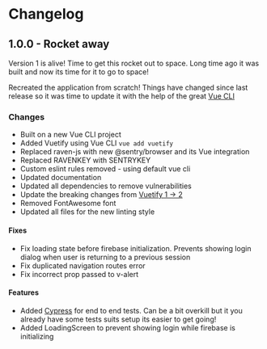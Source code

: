 # Changelog

## 1.0.0 - Rocket away

Version 1 is alive! Time to get this rocket out to space. Long time ago it was built and now its time for it to go to space!

Recreated the application from scratch! Things have changed since last release so it was time to update it with the help of the great [Vue CLI](https://cli.vuejs.org/)

### Changes

* Built on a new Vue CLI project
* Added Vuetify using Vue CLI `vue add vuetify`
* Replaced raven-js with new @sentry/browser and its Vue integration
* Replaced RAVENKEY with SENTRYKEY
* Custom eslint rules removed - using default vue cli
* Updated documentation
* Updated all dependencies to remove vulnerabilities
* Update the breaking changes from [Vuetify 1 -> 2](https://vuetifyjs.com/en/getting-started/releases-and-migrations/#migration-guide)
* Removed FontAwesome font
* Updated all files for the new linting style

#### Fixes

* Fix loading state before firebase initialization. Prevents showing login dialog when user is returning to a previous session
* Fix duplicated navigation routes error
* Fix incorrect prop passed to v-alert

#### Features

* Added [Cypress](https://www.cypress.io/) for end to end tests. Can be a bit overkill but it you already have some tests suits setup its easier to get going!
* Added LoadingScreen to prevent showing login while firebase is initializing
